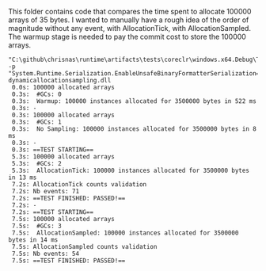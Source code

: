 This folder contains code that compares the time spent to allocate 
100000 arrays of 35 bytes. I wanted to manually have a rough idea of the order of magnitude without any event, with AllocationTick, with AllocationSampled.
The warmup stage is needed to pay the commit cost to store the 100000 arrays.

 ```
 "C:\github\chrisnas\runtime\artifacts\tests\coreclr\windows.x64.Debug\Tests\Core_Root\corerun.exe" -p "System.Runtime.Serialization.EnableUnsafeBinaryFormatterSerialization=true"  dynamicallocationsampling.dll
  0.0s: 100000 allocated arrays
  0.3s:  #GCs: 0
  0.3s:  Warmup: 100000 instances allocated for 3500000 bytes in 522 ms
  0.3s: -
  0.3s: 100000 allocated arrays
  0.3s:  #GCs: 1
  0.3s:  No Sampling: 100000 instances allocated for 3500000 bytes in 8 ms
  0.3s: -
  0.3s: ==TEST STARTING==
  5.3s: 100000 allocated arrays
  5.3s:  #GCs: 2
  5.3s:  AllocationTick: 100000 instances allocated for 3500000 bytes in 13 ms
  7.2s: AllocationTick counts validation
  7.2s: Nb events: 71
  7.2s: ==TEST FINISHED: PASSED!==
  7.2s: -
  7.2s: ==TEST STARTING==
  7.5s: 100000 allocated arrays
  7.5s:  #GCs: 3
  7.5s:  AllocationSampled: 100000 instances allocated for 3500000 bytes in 14 ms
  7.5s: AllocationSampled counts validation
  7.5s: Nb events: 54
  7.5s: ==TEST FINISHED: PASSED!==
```